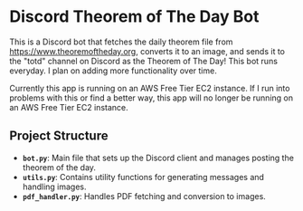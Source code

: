 # Discord Theorem of The Day Bot

This is a Discord bot that fetches the daily theorem file from https://www.theoremoftheday.org, converts it to an image, and sends it to the "totd" channel on Discord as the Theorem of The Day! This bot runs everyday. I plan on adding more functionality over time. 

Currently this app is running on an AWS Free Tier EC2 instance. If I run into problems with this or find a better way, this app will no longer be running on an AWS Free Tier EC2 instance. 

## Project Structure

- **`bot.py`**: Main file that sets up the Discord client and manages posting the theorem of the day.
- **`utils.py`**: Contains utility functions for generating messages and handling images.
- **`pdf_handler.py`**: Handles PDF fetching and conversion to images.


